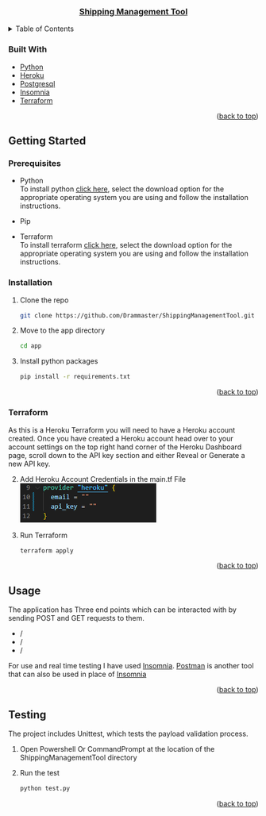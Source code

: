 <!-- PROJECT LOGO -->
<br />
<div align="center">
  <a href="https://github.com/Drammaster/ShippingManagementTool">
    <h3 align="center">Shipping Management Tool</h3>
  </a>
</div>

<!-- TABLE OF CONTENTS -->
<details>
  <summary>Table of Contents</summary>
  <ol>
    <li>
      <a href="#built-with">Built With</a>
    </li>
    <li>
      <a href="#getting-started">Getting Started</a>
      <ul>
        <li><a href="#prerequisites">Prerequisites</a></li>
        <li><a href="#installation">Installation</a></li>
      </ul>
    </li>
    <li><a href="#usage">Usage</a></li>
    <li><a href="#testing">Testing</a></li>
  </ol>
</details>


### Built With

* [Python](https://python.org/)
* [Heroku](https://heroku.com/)
* [Postgresql](https://postgresql.org/)
* [Insomnia](https://insomnia.rest)
* [Terraform](https://www.terraform.io/)

<p align="right">(<a href="#top">back to top</a>)</p>


<!-- GETTING STARTED -->
## Getting Started

### Prerequisites

* Python <br>
  To install python [click here](https://www.python.org/downloads/), select the download option for the appropriate operating system you are using and follow the installation instructions.

* Pip <br>

* Terraform <br>
  To install terraform [click here](https://www.terraform.io/downloads), select the download option for the appropriate operating system you are using and follow the installation instructions.



### Installation

1. Clone the repo
   ```sh
   git clone https://github.com/Drammaster/ShippingManagementTool.git
   ```
2. Move to the app directory
   ```sh
   cd app
   ```
3. Install python packages
   ```sh
   pip install -r requirements.txt
   ```

<p align="right">(<a href="#top">back to top</a>)</p>


### Terraform

As this is a Heroku Terraform you will need to have a Heroku account created. Once you have created a Heroku account head over to your account settings on the top right hand corner of the Heroku Dashboard page, scroll down to the API key section and either Reveal or Generate a new API key.

2. Add Heroku Account Credentials in the main.tf File
   <br>
   <img src="https://raw.githubusercontent.com/Drammaster/ShippingManagementTool/main/images/terraform_cred.PNG">

1. Run Terraform
   ```sh
   terraform apply
   ```

<p align="right">(<a href="#top">back to top</a>)</p>



<!-- USAGE EXAMPLES -->
## Usage

The application has Three end points which can be interacted with by sending POST and GET requests to them.

* /
* /
* /

For use and real time testing I have used [Insomnia](https://insomnia.rest). [Postman](https://www.postman.com) is another tool that can also be used in place of [Insomnia](https://insomnia.rest)


<p align="right">(<a href="#top">back to top</a>)</p>


<!-- TESTING EXAMPLES -->
## Testing

The project includes Unittest, which tests the payload validation process.

1. Open Powershell Or CommandPrompt at the location of the ShippingManagementTool directory

2. Run the test
    ```sh
    python test.py
    ```

<p align="right">(<a href="#top">back to top</a>)</p>